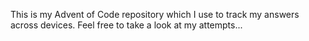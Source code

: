 This is my Advent of Code repository which I use to track my answers across devices. Feel free to take a look at my attempts...
